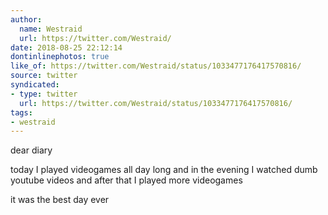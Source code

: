 ```yaml
---
author:
  name: Westraid
  url: https://twitter.com/Westraid/
date: 2018-08-25 22:12:14
dontinlinephotos: true
like_of: https://twitter.com/Westraid/status/1033477176417570816/
source: twitter
syndicated:
- type: twitter
  url: https://twitter.com/Westraid/status/1033477176417570816/
tags:
- westraid
---
```


dear diary 

today I played videogames all day long and in the evening I watched dumb youtube videos and after that I played more videogames



it was the best day ever